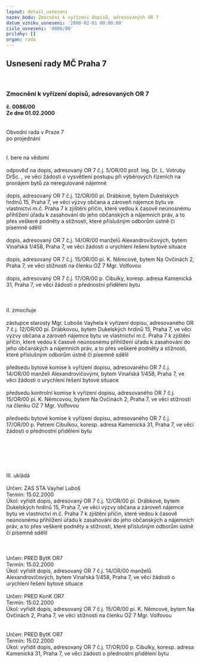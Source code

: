 ```yaml
---
layout: detail_usneseni
nazev_bodu: Zmocnění k vyřízení dopisů, adresovaných OR 7
datum_vzniku_usneseni: '2000-02-01 00:00:00'
cislo_usneseni: '0086/00'
prilohy: []
organ: rada
---
```

<div id="ucUsn_pList" class="usn">
	<span><h2>Usnesení rady MČ Praha 7 </h2>
<br></span><div class="standBody">
<span><h3>Zmocnění k vyřízení dopisů, adresovaných OR 7</h3></span><div class="center">
		<strong>č. 0086/00</strong><br>
	</div>
<div class="center">
		<strong>Ze dne 01.02.2000</strong><br><br>
	</div>
<br>Obvodní rada v Praze 7<br>po projednání<br><br><br>I.	bere na vědomí<br><br> odpověď na dopis, adresovaný OR 7 č.j. 5/OR/00 prof. Ing. Dr. L. Votruby DrSc. , ve věci žádosti o vysvětlení postupu při výběrových řízeních na pronájem bytů za neregulované nájemné<br><br>dopis, adresovaný OR 7 č.j. 12/OR/00 pí. Drábkové, bytem Dukelských hrdinů 15, Praha 7, ve věci výzvy občana a zároveň nájemce bytu ve vlastnictví m.č. Praha 7 k zjištění příčin, které vedou k časově neúnosnému přihlížení úřadu k zasahování do jeho občanských a nájemních práv, a to přes veškeré podněty a stížnosti, které příslušným odborům ústně či písemně sdělil<br><br>dopis, adresovaný OR 7 č.j. 14/OR/00 manželů Alexandrovičových, bytem Vinařská 1/458, Praha 7, ve věci žádosti o urychlení řešení bytové situace<br><br>dopis, adresovaný OR 7 č.j. 15/OR/00 pí. K. Němcové, bytem Na Ovčinách 2, Praha 7, ve věci stížnosti na členku OZ 7 Mgr. Volfovou<br><br>dopis, adresovaný OR 7 č.j. 17/OR/00 p. Cibulky, koresp. adresa Kamenická 31, Praha 7, ve věci žádosti o přednostní přidělení bytu<br><br><br><br>II.	zmocňuje <br><br>zástupce starosty Mgr. Luboše Vayhela k vyřízení dopisu, adresovaného OR 7 č.j. 12/OR/00 pí. Drábkovou, bytem Dukelských hrdinů 15, Praha 7, ve věci výzvy občana a zároveň nájemce bytu ve vlastnictví m.č. Praha 7 k zjištění příčin, které vedou k časově neúnosnému přihlížení úřadu k zasahování do jeho občanských a nájemních práv, a to přes veškeré podněty a stížnosti, které příslušným odborům ústně či písemně sdělil<br><br>předsedu bytové komise k vyřízení dopisu, adresovaného OR 7 č.j. 14/OR/00 manželi Alexandrovičovými, bytem Vinařská 1/458, Praha 7, ve věci žádosti o urychlení řešení bytové situace<br><br>předsedu kontrolní komise k  vyřízení dopisu, adresovaného OR 7 č.j. 15/OR/00 pí. K. Němcovou, bytem Na Ovčinách 2, Praha 7, ve věci stížnosti na členku OZ 7 Mgr. Volfovou<br><br>předsedu bytové komise k vyřízení dopisu, adresovaného OR 7 č.j. 17/OR/00 p. Petrem Cibulkou, koresp. adresa Kamenická 31, Praha 7, ve věci žádosti o přednostní přidělení bytu<br><br><br><br><br><br><br>III.	ukládá <br><br> Určen:	     	ZAS STA Vayhel Luboš<br>Termín: 15.02.2000<br>Úkol:	vyřídit dopis, adresovaný OR 7 č.j. 12/OR/00 pí. Drábkové, bytem Dukelských hrdinů 15, Praha 7, ve věci výzvy občana a zároveň nájemce bytu ve vlastnictví m.č. Praha 7 k zjištění příčin, které vedou k časově neúnosnému přihlížení úřadu k zasahování do jeho občanských a nájemních práv, a to přes veškeré podněty a stížnosti, které příslušným odborům ústně či písemně sdělil<br> <br><br><br> Určen:	     	PRED BytK OR7<br>Termín: 15.02.2000<br>Úkol:	vyřídit dopis, adresovaný OR 7 č.j. 14/OR/00 manželů Alexandrovičových, bytem Vinařská 1/458, Praha 7, ve věci žádosti o urychlení řešení bytové situace <br> <br> Určen:	     	PRED KonK OR7<br>Termín: 15.02.2000<br>Úkol:	vyřídit dopis, adresovaný OR 7 č.j. 15/OR/00 pí. K. Němcové, bytem Na Ovčinách 2, Praha 7, ve věci stížnosti na členku OZ 7 Mgr. Volfovou<br> <br><br> Určen:	     	PRED BytK OR7<br>Termín: 15.02.2000<br>Úkol:	vyřídit dopis, adresovaný OR 7 č.j. 17/OR/00 p. Cibulky, koresp. adresa Kamenická 31, Praha 7, ve věci žádosti o přednostní přidělení bytu<br>
</div>
</div>